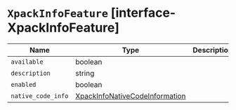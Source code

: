 # `XpackInfoFeature` [interface-XpackInfoFeature]

| Name | Type | Description |
| - | - | - |
| `available` | boolean | &nbsp; |
| `description` | string | &nbsp; |
| `enabled` | boolean | &nbsp; |
| `native_code_info` | [XpackInfoNativeCodeInformation](./XpackInfoNativeCodeInformation.md) | &nbsp; |
